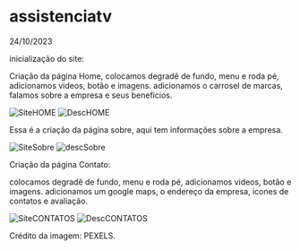 # assistenciatv
24/10/2023

inicialização do site: 

Criação da página Home, colocamos degradê de fundo, menu e roda pé, adicionamos videos, botão e imagens. 
adicionamos o carrosel de marcas, falamos sobre a empresa e seus beneficios.


![SiteHOME](https://github.com/polianacaroline/assistenciatv/assets/104094484/eb5c4c74-7447-4109-9d21-667d06690f73)
![DescHOME](https://github.com/polianacaroline/assistenciatv/assets/104094484/21724ea5-9451-479f-8219-50f6636f0d60)

Essa é a criação da página sobre, aqui tem informações sobre a empresa.

![SiteSobre](https://github.com/polianacaroline/assistenciatv/assets/104094484/7e49c30b-eadb-4895-a389-11903d5583b1)
![descSobre](https://github.com/polianacaroline/assistenciatv/assets/104094484/083031ac-d7cc-45db-a368-21580ebd7aeb)


Criação da página Contato:

colocamos degradê de fundo, menu e roda pé, adicionamos videos, botão e imagens.
adicionamos um google maps, o endereço da empresa, icones de contatos e avaliação.


![SiteCONTATOS](https://github.com/polianacaroline/assistenciatv/assets/104094484/59f2e3ef-3d6c-4998-b309-9e28380440e2)
![DescCONTATOS](https://github.com/polianacaroline/assistenciatv/assets/104094484/65720a76-c94a-420a-a44b-79f5a85a741d)

Crédito da imagem: PEXELS.
